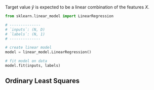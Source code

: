 Target value $\hat{y}$ is expected to be a linear combination of the features $X$.

```python
from sklearn.linear_model import LinearRegression

# --------------
# `inputs`: (N, D)
# `labels`: (N, 1)
# --------------

# create linear model
model = linear_model.LinearRegression()

# fit model on data
model.fit(inputs, labels)
```

## Ordinary Least Squares
